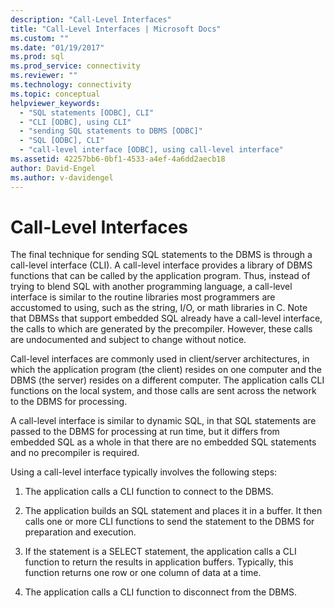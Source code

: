 ```yaml
---
description: "Call-Level Interfaces"
title: "Call-Level Interfaces | Microsoft Docs"
ms.custom: ""
ms.date: "01/19/2017"
ms.prod: sql
ms.prod_service: connectivity
ms.reviewer: ""
ms.technology: connectivity
ms.topic: conceptual
helpviewer_keywords: 
  - "SQL statements [ODBC], CLI"
  - "CLI [ODBC], using CLI"
  - "sending SQL statements to DBMS [ODBC]"
  - "SQL [ODBC], CLI"
  - "call-level interface [ODBC], using call-level interface"
ms.assetid: 42257bb6-0bf1-4533-a4ef-4a6dd2aecb18
author: David-Engel
ms.author: v-davidengel
---
```

# Call-Level Interfaces
The final technique for sending SQL statements to the DBMS is through a call-level interface (CLI). A call-level interface provides a library of DBMS functions that can be called by the application program. Thus, instead of trying to blend SQL with another programming language, a call-level interface is similar to the routine libraries most programmers are accustomed to using, such as the string, I/O, or math libraries in C. Note that DBMSs that support embedded SQL already have a call-level interface, the calls to which are generated by the precompiler. However, these calls are undocumented and subject to change without notice.  
  
 Call-level interfaces are commonly used in client/server architectures, in which the application program (the client) resides on one computer and the DBMS (the server) resides on a different computer. The application calls CLI functions on the local system, and those calls are sent across the network to the DBMS for processing.  
  
 A call-level interface is similar to dynamic SQL, in that SQL statements are passed to the DBMS for processing at run time, but it differs from embedded SQL as a whole in that there are no embedded SQL statements and no precompiler is required.  
  
 Using a call-level interface typically involves the following steps:  
  
1.  The application calls a CLI function to connect to the DBMS.  
  
2.  The application builds an SQL statement and places it in a buffer. It then calls one or more CLI functions to send the statement to the DBMS for preparation and execution.  
  
3.  If the statement is a SELECT statement, the application calls a CLI function to return the results in application buffers. Typically, this function returns one row or one column of data at a time.  
  
4.  The application calls a CLI function to disconnect from the DBMS.
